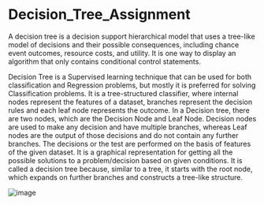 # Decision_Tree_Assignment


A decision tree is a decision support hierarchical model that uses a tree-like model of decisions and their possible consequences, including chance event outcomes, resource costs, and utility. It is one way to display an algorithm that only contains conditional control statements.

Decision Tree is a Supervised learning technique that can be used for both classification and Regression problems, but mostly it is preferred for solving Classification problems. It is a tree-structured classifier, where internal nodes represent the features of a dataset, branches represent the decision rules and each leaf node represents the outcome.
In a Decision tree, there are two nodes, which are the Decision Node and Leaf Node. Decision nodes are used to make any decision and have multiple branches, whereas Leaf nodes are the output of those decisions and do not contain any further branches.
The decisions or the test are performed on the basis of features of the given dataset.
It is a graphical representation for getting all the possible solutions to a problem/decision based on given conditions.
It is called a decision tree because, similar to a tree, it starts with the root node, which expands on further branches and constructs a tree-like structure.

![image](https://github.com/Shaikh-Faisal-Aftab/Decision_Tree_Assignment/assets/132913620/3507590c-a809-4726-a818-80b6b2a7c768)
